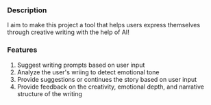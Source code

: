 ### Description 

I aim to make this project a tool that helps users express themselves through creative writing with the help of AI!

### Features
1. Suggest writing prompts based on user input
2. Analyze the user's wriing to detect emotional tone
3. Provide suggestions or continues the story based on user input
4. Provide feedback on the creativity, emotional depth, and narrative structure of the writing


